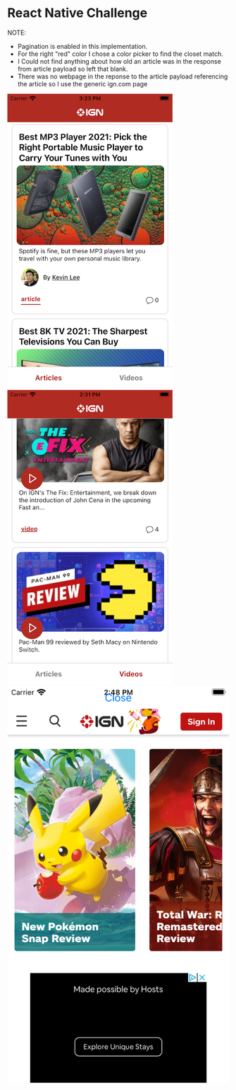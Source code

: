 # React Native Challenge

NOTE:

- Pagination is enabled in this implementation.
- For the right "red" color I chose a color picker to find the closet match.
- I Could not find anything about how old an article was in the response from article payload so left that blank.
- There was no webpage in the reponse to the article payload referencing the article so I use the generic ign.com page

![Article Screen](./exampleArticle.png)
![Video Screen](./exampleVideo.png)
![WebView](./exampleWebView.png)
